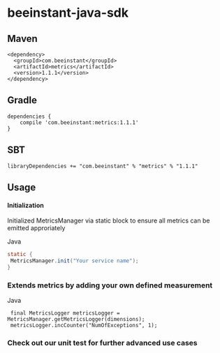 # beeinstant-java-sdk

## Maven
```
<dependency>
  <groupId>com.beeinstant</groupId>
  <artifactId>metrics</artifactId>
  <version>1.1.1</version>
</dependency>
```
## Gradle
```
dependencies {
    compile 'com.beeinstant:metrics:1.1.1'
}
```
## SBT
```
libraryDependencies += "com.beeinstant" % "metrics" % "1.1.1"
```
## Usage

#### Initialization
Initialized MetricsManager via static block to ensure all metrics can be emitted approriately

Java
```java
static {
 MetricsManager.init("Your service name");
}
```

### Extends metrics by adding your own defined measurement
Java
```
 final MetricsLogger metricsLogger = MetricsManager.getMetricsLogger(dimensions);
 metricsLogger.incCounter("NumOfExceptions", 1);
```

### Check out our unit test for further advanced use cases

